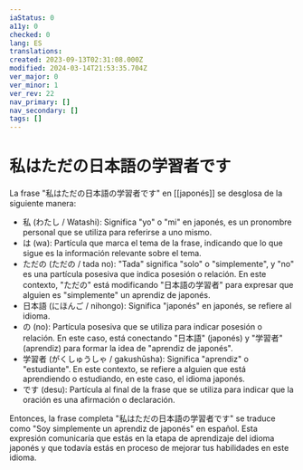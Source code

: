 ```yaml
---
iaStatus: 0
a11y: 0
checked: 0
lang: ES
translations: 
created: 2023-09-13T02:31:08.000Z
modified: 2024-03-14T21:53:35.704Z
ver_major: 0
ver_minor: 1
ver_rev: 22
nav_primary: []
nav_secondary: []
tags: []
---
```

# 私はただの日本語の学習者です

La frase "私はただの日本語の学習者です" en [[japonés]] se desglosa de la siguiente manera:

- 私 (わたし / Watashi): Significa "yo" o "mi" en japonés, es un pronombre personal que se utiliza para referirse a uno mismo.
- は (wa): Partícula que marca el tema de la frase, indicando que lo que sigue es la información relevante sobre el tema.
- ただの (ただの / tada no): "Tada" significa "solo" o "simplemente", y "no" es una partícula posesiva que indica posesión o relación. En este contexto, "ただの" está modificando "日本語の学習者" para expresar que alguien es "simplemente" un aprendiz de japonés.
- 日本語 (にほんご / nihongo): Significa "japonés" en japonés, se refiere al idioma.
- の (no): Partícula posesiva que se utiliza para indicar posesión o relación. En este caso, está conectando "日本語" (japonés) y "学習者" (aprendiz) para formar la idea de "aprendiz de japonés".
- 学習者 (がくしゅうしゃ / gakushūsha): Significa "aprendiz" o "estudiante". En este contexto, se refiere a alguien que está aprendiendo o estudiando, en este caso, el idioma japonés.
- です (desu): Partícula al final de la frase que se utiliza para indicar que la oración es una afirmación o declaración.

Entonces, la frase completa "私はただの日本語の学習者です" se traduce como "Soy simplemente un aprendiz de japonés" en español. Esta expresión comunicaría que estás en la etapa de aprendizaje del idioma japonés y que todavía estás en proceso de mejorar tus habilidades en este idioma.
